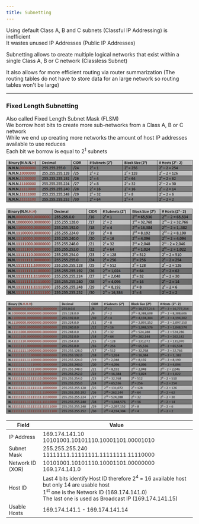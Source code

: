 ```yaml
---
title: Subnetting
---
```


Using default Class A, B and C subnets (Classful IP Addressing) is inefficient  
It wastes unused IP Addresses (Public IP Addresses)

Subnetting allows to create multiple logical networks that exist within a single Class A, B or C network (Classless Subnet)

It also allows for more efficient routing via router summarization (The routing tables do not have to store data for an large network so routing tables won't be large)

---

### Fixed Length Subnetting

Also called Fixed Length Subnet Mask (FLSM)  
We borrow host bits to create more sub-networks from a Class A, B or C network  
While we end up creating more networks the amount of host IP addresses available to use reduces  
Each bit we borrow is equal to $2^1$ subnets

![Subnetting 1|660](../../images/subnetting_1.png)

![Subnetting 2|700](../../images/subnetting_2.png)

![Subnetting 3|800](../../images/subnetting_3.png)

| Field            | Value                                                                                                                                                                                                            |
| ---------------- | ---------------------------------------------------------------------------------------------------------------------------------------------------------------------------------------------------------------- |
| IP Address       | 169.174.141.10<br/>10101001.10101110.10001101.00001010                                                                                                                                                           |
| Subnet Mask      | 255.255.255.240<br/>11111111.11111111.11111111.11110000                                                                                                                                                          |
| Network ID (XOR) | 10101001.10101110.10001101.00000000<br/>169.174.141.0                                                                                                                                                            |
| Host ID          | Last 4 bits identify Host ID therefore $2^4$  = 16 available host but only 14 are usable host<br/>1<sup>st</sup> one is the Network ID (169.174.141.0)<br/>The last one is used as Broadcast IP (169.174.141.15) |
| Usable Hosts     | 169.174.141.1 - 169.174.141.14                                                                                                                                                                                   |